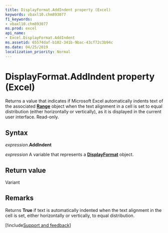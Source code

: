 ```yaml
---
title: DisplayFormat.AddIndent property (Excel)
keywords: vbaxl10.chm893077
f1_keywords:
- vbaxl10.chm893077
ms.prod: excel
api_name:
- Excel.DisplayFormat.AddIndent
ms.assetid: 65574daf-b102-341b-9bac-43cf72c3b94c
ms.date: 04/25/2019
localization_priority: Normal
---
```



# DisplayFormat.AddIndent property (Excel)

Returns a value that indicates if Microsoft Excel automatically indents text of the associated **[Range](Excel.Range(object).md)** object when the text alignment in a cell is set to equal distribution (either horizontally or vertically), as it is displayed in the current user interface. Read-only.


## Syntax

_expression_.**AddIndent**

_expression_ A variable that represents a **[DisplayFormat](Excel.DisplayFormat.md)** object.


## Return value

Variant


## Remarks

Returns **True** if text is automatically indented when the text alignment in the cell is set, either horizontally or vertically, to equal distribution.




[!include[Support and feedback](~/includes/feedback-boilerplate.md)]